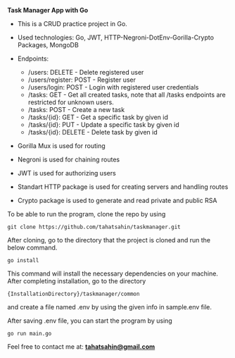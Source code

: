 <b>Task Manager App with Go</b>

- This is a CRUD practice project in Go.
- Used technologies: Go, JWT, HTTP-Negroni-DotEnv-Gorilla-Crypto Packages, MongoDB
- Endpoints:
  - /users: DELETE - Delete registered user
  - /users/register: POST - Register user
  - /users/login: POST - Login with registered user credentials
  - /tasks: GET - Get all created tasks, note that all /tasks endpoints are restricted for unknown users.
  - /tasks: POST - Create a new task
  - /tasks/{id}: GET - Get a specific task by given id
  - /tasks/{id}: PUT - Update a specific task by given id
  - /tasks/{id}: DELETE - Delete task by given id

- Gorilla Mux is used for routing
- Negroni is used for chaining routes
- JWT is used for authorizing users
- Standart HTTP package is used for creating servers and handling routes
- Crypto package is used to generate and read private and public RSA

To be able to run the program, clone the repo by using 
```
git clone https://github.com/tahatsahin/taskmanager.git
```

After cloning, go to the directory that the project is cloned and run the below command.
```
go install
```

This command will install the necessary dependencies on your machine.
After completing installation, go to the directory 
```
{InstallationDirectory}/taskmanager/common
```
and create a file named .env by using the given info in sample.env file.

After saving .env file, you can start the program by using
```
go run main.go
```

Feel free to contact me at: <b>tahatsahin@gmail.com</b>